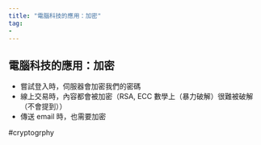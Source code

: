 ```yaml
---
title: "電腦科技的應用：加密"
tag: 
- 
---
```

## 電腦科技的應用：加密
- 嘗試登入時，伺服器會加密我們的密碼
- 線上交易時，內容都會被加密（RSA, ECC 數學上（暴力破解）很難被破解（不會提到））
- 傳送 email 時，也需要加密


#cryptogrphy 